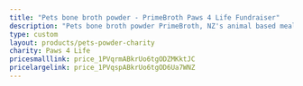 ```yaml
---
title: "Pets bone broth powder - PrimeBroth Paws 4 Life Fundraiser"
description: "Pets bone broth powder PrimeBroth, NZ's animal based meal topper for pets"
type: custom
layout: products/pets-powder-charity
charity: Paws 4 Life
pricesmalllink: price_1PVqrmABkrUo6tgODZMKktJC
pricelargelink: price_1PVqspABkrUo6tgOD6Ua7WNZ
---
```



